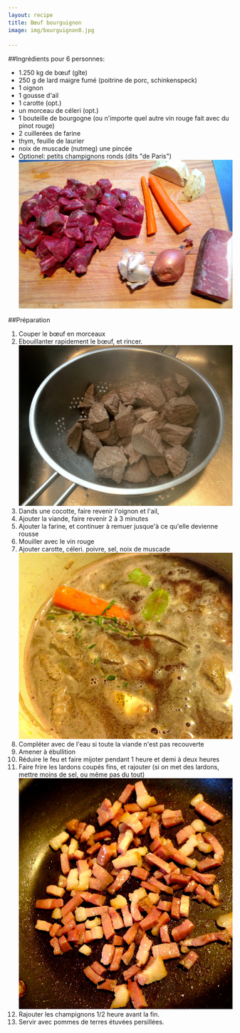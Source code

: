 ```yaml
---
layout: recipe
title: Bœuf bourguignon
image: img/bourguignon0.jpg

---
```


##Ingrédients
pour 6 personnes:

* 1.250 kg de bœuf (gîte)
* 250 g de lard maigre fumé (poitrine de porc, schinkenspeck)
* 1 oignon
* 1 gousse d'ail
* 1 carotte (opt.)
* un morceau de céleri (opt.)
* 1 bouteille de bourgogne (ou n'importe quel autre vin rouge fait avec du pinot rouge)
* 2 cuillerées de farine
* thym, feuille de laurier
* noix de muscade (nutmeg) une pincée
* Optionel: petits champignons ronds (dits "de Paris")   
![image](img/bourguignon3.jpg)

##Préparation

1. Couper le bœuf en morceaux
2. Ebouillanter rapidement le bœuf, et rincer.   
![image](img/bourguignon1.jpg)
3. Dands une cocotte, faire revenir l'oignon et l'ail,
4. Ajouter la viande, faire revenir 2 à 3 minutes
5. Ajouter la farine, et continuer à remuer jusque'à ce qu'elle devienne rousse
6. Mouiller avec le vin rouge
7. Ajouter carotte, céleri. poivre, sel, noix de muscade    
![image](img/bourguignon4.jpg)   
8. Compléter avec de l'eau si toute la viande n'est pas recouverte   
9. Amener à ébullition
10. Réduire le feu et faire mijoter pendant 1 heure et demi à deux heures  
11. Faire frire les lardons coupés fins, et rajouter (si on met des lardons, mettre moins de sel, ou même pas du tout)      
![image](img/bourguignon5.jpg) 
11. Rajouter les champignons 1/2 heure avant la fin.
12. Servir avec pommes de terres étuvées persillées.

